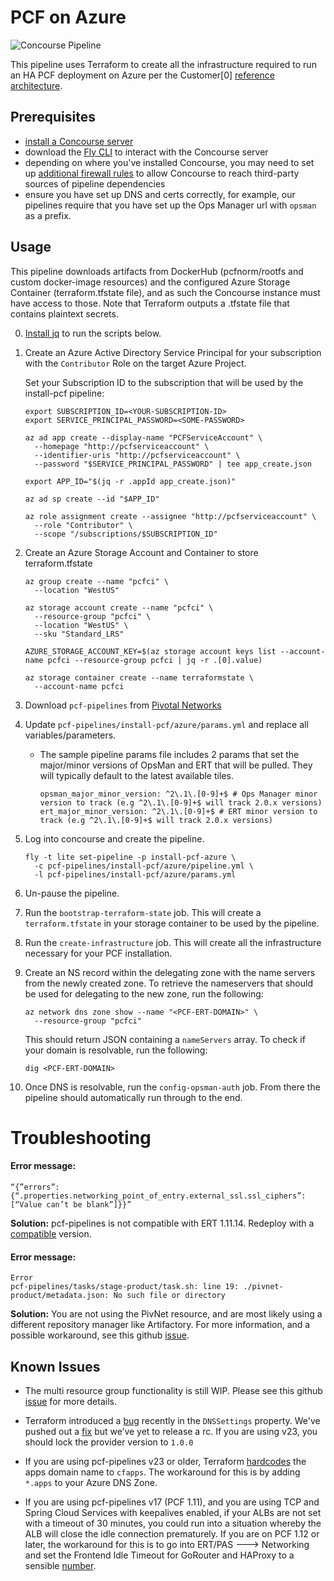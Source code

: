 # PCF on Azure

![Concourse Pipeline](embed.png)

This pipeline uses Terraform to create all the infrastructure required to run an
HA PCF deployment on Azure per the Customer[0] [reference
architecture](http://docs.pivotal.io/pivotalcf/1-10/refarch/azure/azure_ref_arch.html).

## Prerequisites

- [install a Concourse server](https://concourse-ci.org/installing.html)
- download the [Fly CLI](https://concourse-ci.org/fly-cli.html) to interact with the Concourse server
- depending on where you've installed Concourse, you may need to set up
[additional firewall rules](FIREWALL.md "Firewall") to allow Concourse to reach
third-party sources of pipeline dependencies
- ensure you have set up DNS and certs correctly, for example, our pipelines require that you have set up the Ops Manager url with `opsman` as a prefix.

## Usage

This pipeline downloads artifacts from DockerHub (pcfnorm/rootfs and custom
docker-image resources) and the configured Azure Storage Container
(terraform.tfstate file), and as such the Concourse instance must have access
to those. Note that Terraform outputs a .tfstate file that contains plaintext
secrets.

0. [Install jq](https://stedolan.github.io/jq/download/) to run the scripts below.

1. Create an Azure Active Directory Service Principal for your subscription with
the `Contributor` Role on the target Azure Project.

   Set your Subscription ID to the subscription that will be used by the install-pcf pipeline:

   ```
   export SUBSCRIPTION_ID=<YOUR-SUBSCRIPTION-ID>
   export SERVICE_PRINCIPAL_PASSWORD=<SOME-PASSWORD>
   ```

   ```
   az ad app create --display-name "PCFServiceAccount" \
     --homepage "http://pcfserviceaccount" \
     --identifier-uris "http://pcfserviceaccount" \
     --password "$SERVICE_PRINCIPAL_PASSWORD" | tee app_create.json

   export APP_ID="$(jq -r .appId app_create.json)"

   az ad sp create --id "$APP_ID"

   az role assignment create --assignee "http://pcfserviceaccount" \
     --role "Contributor" \
     --scope "/subscriptions/$SUBSCRIPTION_ID"
   ```

2. Create an Azure Storage Account and Container to store terraform.tfstate

   ```
   az group create --name "pcfci" \
     --location "WestUS"

   az storage account create --name "pcfci" \
     --resource-group "pcfci" \
     --location "WestUS" \
     --sku "Standard_LRS"

   AZURE_STORAGE_ACCOUNT_KEY=$(az storage account keys list --account-name pcfci --resource-group pcfci | jq -r .[0].value)

   az storage container create --name terraformstate \
     --account-name pcfci
   ```

3. Download `pcf-pipelines` from [Pivotal Networks](https://network.pivotal.io/products/pcf-automation)

4. Update `pcf-pipelines/install-pcf/azure/params.yml` and replace all variables/parameters.

    - The sample pipeline params file includes 2 params that set the major/minor versions of
      OpsMan and ERT that will be pulled.  They will typically default to the latest available tiles.
      ```
      opsman_major_minor_version: ^2\.1\.[0-9]+$ # Ops Manager minor version to track (e.g ^2\.1\.[0-9]+$ will track 2.0.x versions)
      ert_major_minor_version: ^2\.1\.[0-9]+$ # ERT minor version to track (e.g ^2\.1\.[0-9]+$ will track 2.0.x versions)
      ```

5. Log into concourse and create the pipeline.

   ```
   fly -t lite set-pipeline -p install-pcf-azure \
     -c pcf-pipelines/install-pcf/azure/pipeline.yml \
     -l pcf-pipelines/install-pcf/azure/params.yml
   ```

6. Un-pause the pipeline.

7. Run the `bootstrap-terraform-state` job. This will create a `terraform.tfstate` in your storage
container to be used by the pipeline.

8. Run the `create-infrastructure` job. This will create all the infrastructure necessary for your
PCF installation.

9. Create an NS record within the delegating zone with the name servers from the newly created zone. To retrieve the nameservers that should be used for delegating to the new zone, run the following:
   ```
   az network dns zone show --name "<PCF-ERT-DOMAIN>" \
     --resource-group "pcfci"
   ```

   This should return JSON containing a `nameServers` array. To check if your domain
is resolvable, run the following:

   ```
   dig <PCF-ERT-DOMAIN>
   ```

10. Once DNS is resolvable, run the `config-opsman-auth` job. From there the pipeline should automatically run through to the end.


# Troubleshooting

#### Error message: ####
   ```
   “{”errors”:{“.properties.networking_point_of_entry.external_ssl.ssl_ciphers”:[“Value can’t be blank”]}}”
   ```
   
   **Solution:** pcf-pipelines is not compatible with ERT 1.11.14. Redeploy with a [compatible](https://github.com/pivotal-cf/pcf-pipelines#install-pcf-pipelines) version. 

#### Error message: ####

    Error
    pcf-pipelines/tasks/stage-product/task.sh: line 19: ./pivnet-product/metadata.json: No such file or directory



  **Solution:** You are not using the PivNet resource, and are most likely using a different repository manager like Artifactory. For more information, and a possible workaround, see this github [issue](https://github.com/pivotal-cf/pcf-pipelines/issues/192). 


## Known Issues

- The multi resource group functionality is still WIP. Please see this github [issue](https://github.com/pivotal-cf/pcf-pipelines/issues/184) for more details. 

- Terraform introduced a [bug](https://github.com/terraform-providers/terraform-provider-azurerm/pull/772) recently in the `DNSSettings` property. We've pushed out a [fix](https://www.pivotaltracker.com/story/show/154810872) but we’ve yet to release a rc. If you are using v23, you should lock the provider version to `1.0.0`

- If you are using pcf-pipelines v23 or older, Terraform [hardcodes](https://github.com/pivotal-cf/pcf-pipelines/blob/v0.23.0/install-pcf/azure/terraform/c0-azure-base/dns.tf#L19) the apps domain name to `cfapps`. The workaround for this is by adding `*.apps` to your Azure DNS Zone.

- If you are using pcf-pipelines v17 (PCF 1.11), and you are using TCP and Spring Cloud Services with keepalives enabled, if your ALBs are not set with a timeout of 30 minutes, you could run into a situation whereby the ALB will close the idle connection prematurely. If you are on PCF 1.12 or later, the workaround for this is to go into ERT/PAS ---> Networking and set the Frontend Idle Timeout for GoRouter and HAProxy to a sensible [number](https://docs.pivotal.io/pivotalcf/2-0/customizing/azure-er-config.html#networking). 



